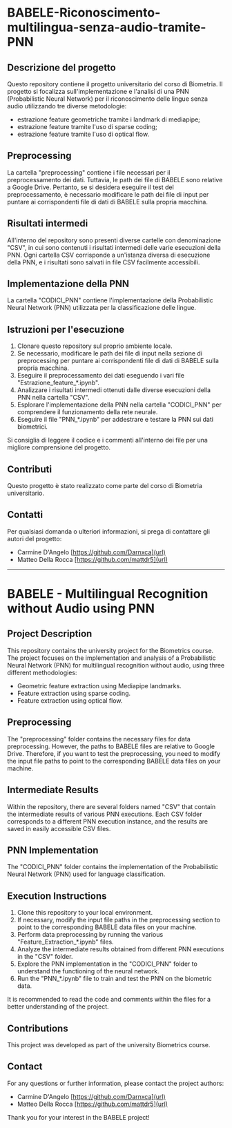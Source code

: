 # BABELE-Riconoscimento-multilingua-senza-audio-tramite-PNN

## Descrizione del progetto
Questo repository contiene il progetto universitario del corso di Biometria. Il progetto si focalizza sull'implementazione e l'analisi di una PNN (Probabilistic Neural Network) per il riconoscimento delle lingue senza audio utilizzando tre diverse metodologie:
- estrazione feature geometriche tramite i landmark di mediapipe;
- estrazione feature tramite l'uso di sparse coding;
- estrazione feature tramite l'uso di optical flow.

## Preprocessing
La cartella "preprocessing" contiene i file necessari per il preprocessamento dei dati. Tuttavia, le path dei file di BABELE sono relative a Google Drive. Pertanto, se si desidera eseguire il test del preprocessamento, è necessario modificare le path dei file di input per puntare ai corrispondenti file di dati di BABELE sulla propria macchina.

## Risultati intermedi
All'interno del repository sono presenti diverse cartelle con denominazione "CSV", in cui sono contenuti i risultati intermedi delle varie esecuzioni della PNN. Ogni cartella CSV corrisponde a un'istanza diversa di esecuzione della PNN, e i risultati sono salvati in file CSV facilmente accessibili.

## Implementazione della PNN
La cartella "CODICI_PNN" contiene l'implementazione della Probabilistic Neural Network (PNN) utilizzata per la classificazione delle lingue.

## Istruzioni per l'esecuzione
1. Clonare questo repository sul proprio ambiente locale.
2. Se necessario, modificare le path dei file di input nella sezione di preprocessing per puntare ai corrispondenti file di dati di BABELE sulla propria macchina.
3. Eseguire il preprocessamento dei dati eseguendo i vari file "Estrazione_feature_*.ipynb".
4. Analizzare i risultati intermedi ottenuti dalle diverse esecuzioni della PNN nella cartella "CSV".
5. Esplorare l'implementazione della PNN nella cartella "CODICI_PNN" per comprendere il funzionamento della rete neurale.
6. Eseguire il file "PNN_*.ipynb" per addestrare e testare la PNN sui dati biometrici.

Si consiglia di leggere il codice e i commenti all'interno dei file per una migliore comprensione del progetto.

## Contributi
Questo progetto è stato realizzato come parte del corso di Biometria universitario. 

## Contatti
Per qualsiasi domanda o ulteriori informazioni, si prega di contattare gli autori del progetto:

- Carmine D'Angelo [https://github.com/Darnxca](url)
- Matteo Della Rocca [https://github.com/mattdr5](url)


-----------------------

# BABELE - Multilingual Recognition without Audio using PNN

## Project Description
This repository contains the university project for the Biometrics course. The project focuses on the implementation and analysis of a Probabilistic Neural Network (PNN) for multilingual recognition without audio, using three different methodologies:
- Geometric feature extraction using Mediapipe landmarks.
- Feature extraction using sparse coding.
- Feature extraction using optical flow.

## Preprocessing
The "preprocessing" folder contains the necessary files for data preprocessing. However, the paths to BABELE files are relative to Google Drive. Therefore, if you want to test the preprocessing, you need to modify the input file paths to point to the corresponding BABELE data files on your machine.

## Intermediate Results
Within the repository, there are several folders named "CSV" that contain the intermediate results of various PNN executions. Each CSV folder corresponds to a different PNN execution instance, and the results are saved in easily accessible CSV files.

## PNN Implementation
The "CODICI_PNN" folder contains the implementation of the Probabilistic Neural Network (PNN) used for language classification.

## Execution Instructions
1. Clone this repository to your local environment.
2. If necessary, modify the input file paths in the preprocessing section to point to the corresponding BABELE data files on your machine.
3. Perform data preprocessing by running the various "Feature_Extraction_*.ipynb" files.
4. Analyze the intermediate results obtained from different PNN executions in the "CSV" folder.
5. Explore the PNN implementation in the "CODICI_PNN" folder to understand the functioning of the neural network.
6. Run the "PNN_*.ipynb" file to train and test the PNN on the biometric data.

It is recommended to read the code and comments within the files for a better understanding of the project.

## Contributions
This project was developed as part of the university Biometrics course.

## Contact
For any questions or further information, please contact the project authors:

- Carmine D'Angelo [https://github.com/Darnxca](url)
- Matteo Della Rocca [https://github.com/mattdr5](url)

Thank you for your interest in the BABELE project!
